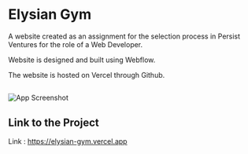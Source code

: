 
# Elysian Gym

A website created as an assignment for the selection process in Persist Ventures for the role of a Web Developer.

Website is designed and built using Webflow.

The website is hosted on Vercel through Github.




## 

![App Screenshot](https://elysian-gym.vercel.app/images/Elysian%20Gym%20(1).png)


## Link to the Project

Link : https://elysian-gym.vercel.app


